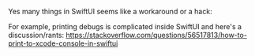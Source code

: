 
Yes many things in SwiftUI seems like a workaround or a hack:

For example, printing debugs is complicated inside SwiftUI and here's a discussion/rants:
https://stackoverflow.com/questions/56517813/how-to-print-to-xcode-console-in-swiftui

